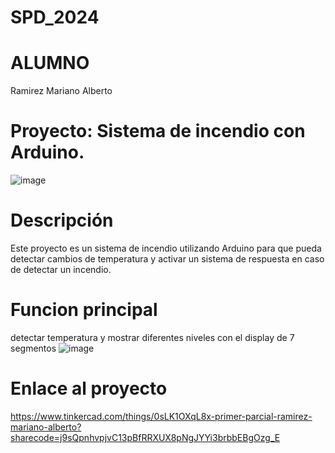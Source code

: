 # SPD_2024

# ALUMNO
Ramirez Mariano Alberto 
# Proyecto: Sistema de incendio con Arduino.
![image](https://github.com/marianoRamirez0/SPD_2024/assets/108541099/9158c600-d0d2-452d-aca3-72ca7d7d1954)
# Descripción
Este proyecto es un sistema de incendio utilizando Arduino para que pueda detectar cambios de temperatura y activar un sistema de respuesta en caso de detectar un incendio.
# Funcion principal
detectar temperatura y mostrar diferentes niveles con el display de 7 segmentos
![image](https://github.com/marianoRamirez0/SPD_2024/assets/108541099/e24c3bc0-a1bd-407b-8ce5-60569fcc1a27)
# Enlace al proyecto
https://www.tinkercad.com/things/0sLK1OXqL8x-primer-parcial-ramirez-mariano-alberto?sharecode=j9sQpnhvpjvC13pBfRRXUX8pNgJYYi3brbbEBgOzg_E
